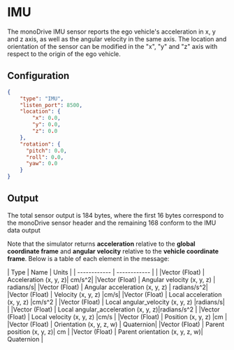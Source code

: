 # IMU

The monoDrive IMU sensor reports the ego vehicle's acceleration in x, y and z 
axis, as well as the angular velocity in the same axis. The location and 
orientation of the sensor can be modified in the "x", "y" and "z" axis with 
respect to the origin of the ego vehicle.

## Configuration

```json
{
    "type": "IMU",
    "listen_port": 8500,
    "location": {
        "x": 0.0,
        "y": 0.0,
        "z": 0.0
    },
    "rotation": {
      "pitch": 0.0,
      "roll": 0.0,
      "yaw": 0.0
    }
}
```

## Output

The total sensor output is 184 bytes, where the first 16 bytes correspond to the 
monoDrive sensor header and the remaining 168 conform to the IMU data output

Note that the simulator returns **acceleration** relative to the 
**global coordinate frame** and **angular velocity** relative to the 
**vehicle coordinate frame**. Below is a table of each element in the message:

| Type  | Name   | Units   |
| ------------ | ------------ | |
|Vector (Float) | Acceleration (x, y, z)| cm/s^2|
|Vector (Float) | Angular velocity (x, y, z) | radians/s|
|Vector (Float) | Angular acceleration (x, y, z) | radians/s^2|
|Vector (Float) | Velocity (x, y, z) |cm/s|
|Vector (Float) | Local acceleration (x, y, z) |cm/s^2 |
|Vector (Float) | Local angular_velocity (x, y, z) |radians/s| |
|Vector (Float) | Local angular_acceleration (x, y, z)|radians/s^2 |
|Vector (Float) | Local velocity (x, y, z) |cm/s |
|Vector (Float) | Position (x, y, z) |cm |
|Vector (Float) | Orientation (x, y, z, w) | Quaternion|
|Vector (Float) | Parent position (x, y, z)| cm |
|Vector (Float) | Parent orientation (x, y, z, w)| Quaternion |

<p>&nbsp;</p>